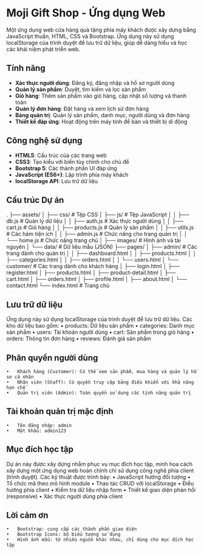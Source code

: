 # Moji Gift Shop - Ứng dụng Web

Một ứng dụng web cửa hàng quà tặng phía máy khách được xây dựng bằng JavaScript thuần, HTML, CSS và Bootstrap. Ứng dụng này sử dụng localStorage của trình duyệt để lưu trữ dữ liệu, giúp dễ dàng hiểu và học các khái niệm phát triển web.

## Tính năng

- **Xác thực người dùng**: Đăng ký, đăng nhập và hồ sơ người dùng
- **Quản lý sản phẩm**: Duyệt, tìm kiếm và lọc sản phẩm
- **Giỏ hàng**: Thêm sản phẩm vào giỏ hàng, cập nhật số lượng và thanh toán
- **Quản lý đơn hàng**: Đặt hàng và xem lịch sử đơn hàng
- **Bảng quản trị**: Quản lý sản phẩm, danh mục, người dùng và đơn hàng
- **Thiết kế đáp ứng**: Hoạt động trên máy tính để bàn và thiết bị di động

## Công nghệ sử dụng

- **HTML5**: Cấu trúc của các trang web
- **CSS3**: Tạo kiểu với biến tùy chỉnh cho chủ đề
- **Bootstrap 5**: Các thành phần UI đáp ứng
- **JavaScript (ES6+)**: Lập trình phía máy khách
- **localStorage API**: Lưu trữ dữ liệu

## Cấu trúc Dự án
.
├── assets/
│   ├── css/         # Tệp CSS
│   ├── js/          # Tệp JavaScript
│   │   ├── db.js    # Quản lý dữ liệu
│   │   ├── auth.js  # Xác thực người dùng
│   │   ├── cart.js  # Giỏ hàng
│   │   ├── products.js # Quản lý sản phẩm
│   │   ├── utils.js # Các hàm tiện ích
│   │   ├── admin.js # Chức năng cho trang quản trị
│   │   └── home.js  # Chức năng trang chủ
│   ├── images/      # Hình ảnh và tài nguyên
│   └── data/        # Dữ liệu mẫu (JSON)
├── pages/
│   ├── admin/       # Các trang dành cho quản trị
│   │   ├── dashboard.html
│   │   ├── products.html
│   │   ├── categories.html
│   │   ├── orders.html
│   │   └── users.html
│   └── customer/    # Các trang dành cho khách hàng
│       ├── login.html
│       ├── register.html
│       ├── products.html
│       ├── product-detail.html
│       ├── cart.html
│       ├── orders.html
│       ├── profile.html
│       ├── about.html
│       └── contact.html
└── index.html       # Trang chủ


## Lưu trữ dữ liệu

Ứng dụng này sử dụng localStorage của trình duyệt để lưu trữ dữ liệu. Các kho dữ liệu bao gồm:
	•	products: Dữ liệu sản phẩm
	•	categories: Danh mục sản phẩm
	•	users: Tài khoản người dùng
	•	cart: Sản phẩm trong giỏ hàng
	•	orders: Thông tin đơn hàng
	•	reviews: Đánh giá sản phẩm

## Phân quyền người dùng
	•	Khách hàng (Customer): Có thể xem sản phẩm, mua hàng và quản lý hồ sơ cá nhân
	•	Nhân viên (Staff): Có quyền truy cập bảng điều khiển với khả năng hạn chế
	•	Quản trị viên (Admin): Toàn quyền sử dụng các tính năng quản trị

## Tài khoản quản trị mặc định
	•	Tên đăng nhập: admin
	•	Mật khẩu: admin123


## Mục đích học tập

Dự án này được xây dựng nhằm phục vụ mục đích học tập, minh họa cách xây dựng một ứng dụng web hoàn chỉnh chỉ sử dụng công nghệ phía client (trình duyệt). Các kỹ thuật được trình bày:
	•	JavaScript hướng đối tượng
	•	Tổ chức mã theo mô hình module
	•	Thao tác CRUD với localStorage
	•	Điều hướng phía client
	•	Kiểm tra dữ liệu nhập form
	•	Thiết kế giao diện phản hồi (responsive)
	•	Xác thực người dùng phía client

## Lời cảm ơn
	•	Bootstrap: cung cấp các thành phần giao diện
	•	Bootstrap Icons: bộ biểu tượng sử dụng
	•	Hình ảnh mẫu: từ nhiều nguồn khác nhau, chỉ dùng cho mục đích học tập